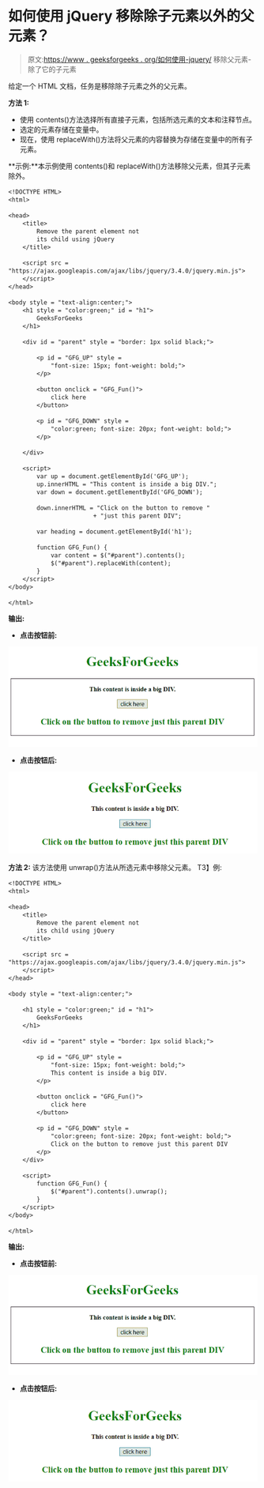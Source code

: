# 如何使用 jQuery 移除除子元素以外的父元素？

> 原文:[https://www . geeksforgeeks . org/如何使用-jquery/](https://www.geeksforgeeks.org/how-to-remove-parent-element-except-its-child-element-using-jquery/) 移除父元素-除了它的子元素

给定一个 HTML 文档，任务是移除除子元素之外的父元素。

**方法 1:**

*   使用 contents()方法选择所有直接子元素，包括所选元素的文本和注释节点。
*   选定的元素存储在变量中。
*   现在，使用 replaceWith()方法将父元素的内容替换为存储在变量中的所有子元素。

**示例:**本示例使用 contents()和 replaceWith()方法移除父元素，但其子元素除外。

```
<!DOCTYPE HTML> 
<html> 

<head> 
    <title> 
        Remove the parent element not
        its child using jQuery
    </title>

    <script src = 
"https://ajax.googleapis.com/ajax/libs/jquery/3.4.0/jquery.min.js">
    </script>
</head>

<body style = "text-align:center;"> 
    <h1 style = "color:green;" id = "h1"> 
        GeeksForGeeks 
    </h1>

    <div id = "parent" style = "border: 1px solid black;">

        <p id = "GFG_UP" style = 
            "font-size: 15px; font-weight: bold;">
        </p>

        <button onclick = "GFG_Fun()">
            click here
        </button>

        <p id = "GFG_DOWN" style =
            "color:green; font-size: 20px; font-weight: bold;">
        </p>

    </div>

    <script> 
        var up = document.getElementById('GFG_UP');
        up.innerHTML = "This content is inside a big DIV.";
        var down = document.getElementById('GFG_DOWN');

        down.innerHTML = "Click on the button to remove "
                        + "just this parent DIV";

        var heading = document.getElementById('h1');

        function GFG_Fun() {
            var content = $("#parent").contents();
            $("#parent").replaceWith(content);
        }
    </script> 
</body> 

</html>
```

**输出:**

*   **点击按钮前:**

![](img/abf3f8799539696e66dfbb07e8491e7c.png)

*   **点击按钮后:**

![](img/69df1e07baae4f714444243f27e22127.png)

**方法 2:** 该方法使用 unwrap()方法从所选元素中移除父元素。
T3】例:

```
<!DOCTYPE HTML>
<html>

<head>
    <title>
        Remove the parent element not
        its child using jQuery
    </title>

    <script src =
"https://ajax.googleapis.com/ajax/libs/jquery/3.4.0/jquery.min.js">
    </script>
</head>

<body style = "text-align:center;">

    <h1 style = "color:green;" id = "h1">
        GeeksForGeeks
    </h1>

    <div id = "parent" style = "border: 1px solid black;">

        <p id = "GFG_UP" style =
            "font-size: 15px; font-weight: bold;">
            This content is inside a big DIV.
        </p>

        <button onclick = "GFG_Fun()">
            click here
        </button>

        <p id = "GFG_DOWN" style =
            "color:green; font-size: 20px; font-weight: bold;">
            Click on the button to remove just this parent DIV
        </p>
    </div>

    <script>
        function GFG_Fun() {
            $("#parent").contents().unwrap();
        }
    </script>
</body>

</html>
```

**输出:**

*   **点击按钮前:**

![](img/abf3f8799539696e66dfbb07e8491e7c.png)

*   **点击按钮后:**

![](img/69df1e07baae4f714444243f27e22127.png)